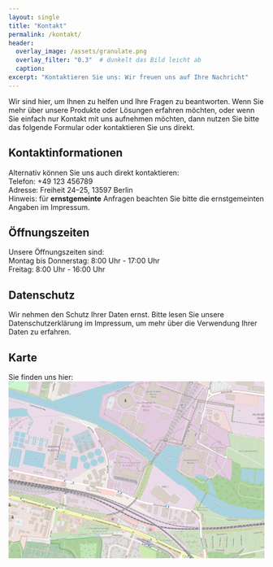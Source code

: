 ```yaml
---
layout: single
title: "Kontakt"
permalink: /kontakt/
header:
  overlay_image: /assets/granulate.png
  overlay_filter: "0.3"  # dunkelt das Bild leicht ab
  caption: 
excerpt: "Kontaktieren Sie uns: Wir freuen uns auf Ihre Nachricht"
---
```


Wir sind hier, um Ihnen zu helfen und Ihre Fragen zu beantworten. Wenn Sie mehr über unsere Produkte oder Lösungen erfahren möchten, oder wenn Sie einfach nur Kontakt mit uns aufnehmen möchten, dann nutzen Sie bitte das folgende Formular oder kontaktieren Sie uns direkt. 

## Kontaktinformationen
Alternativ können Sie uns auch direkt kontaktieren:  
Telefon: +49 123 456789  
Adresse: Freiheit 24–25, 13597 Berlin  
Hinweis: für **ernstgemeinte** Anfragen beachten Sie bitte die ernstgemeinten Angaben im Impressum.
                                                                                                     
## Öffnungszeiten
Unsere Öffnungszeiten sind:  
Montag bis Donnerstag: 8:00 Uhr - 17:00 Uhr  
Freitag: 8:00 Uhr - 16:00 Uhr
     
## Datenschutz
Wir nehmen den Schutz Ihrer Daten ernst. Bitte lesen Sie unsere Datenschutzerklärung im Impressum, um mehr über die Verwendung Ihrer Daten zu erfahren. 

## Karte
Sie finden uns hier:
[![Ein Ausschnitt einer OpenStreetmap Karte, die die Müllverbrennung Ruhleben in Berlin zeigt](/assets/karte.png)](https://www.openstreetmap.org/#map=16/52.52949/13.23876)

